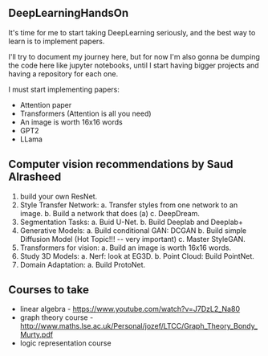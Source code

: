 ## DeepLearningHandsOn

It's time for me to start taking DeepLearning seriously, and the best way to learn is to implement papers.

I'll try to document my journey here, but for now I'm also gonna be dumping the code here like jupyter notebooks, until I start having bigger projects and having a repository for each one.

I must start implementing papers:

- Attention paper
- Transformers (Attention is all you need)
- An image is worth 16x16 words
- GPT2
- LLama

## Computer vision recommendations by Saud Alrasheed

1. build your own ResNet. 
2. Style Transfer Network:
	a. Transfer styles from one network to an image.
	b. Build a network that does (a)
	c. DeepDream.
3. Segmentation Tasks:
	a. Buid U-Net.
	b. Build Deeplab and Deeplab+
4. Generative Models:
	a. Build conditional GAN: DCGAN
	b. Build simple Diffusion Model (Hot Topic!!! --  very important)
	c. Master StyleGAN.
5. Transformers for vision:
	a. Build an image is worth 16x16 words.
6. Study 3D Models:
	a. Nerf: look at EG3D.
	b. Point Cloud: Build PointNet.
7. Domain Adaptation:
	a. Build ProtoNet.

## Courses to take

- linear algebra - https://www.youtube.com/watch?v=J7DzL2_Na80
- graph theory course - http://www.maths.lse.ac.uk/Personal/jozef/LTCC/Graph_Theory_Bondy_Murty.pdf
- logic representation course
